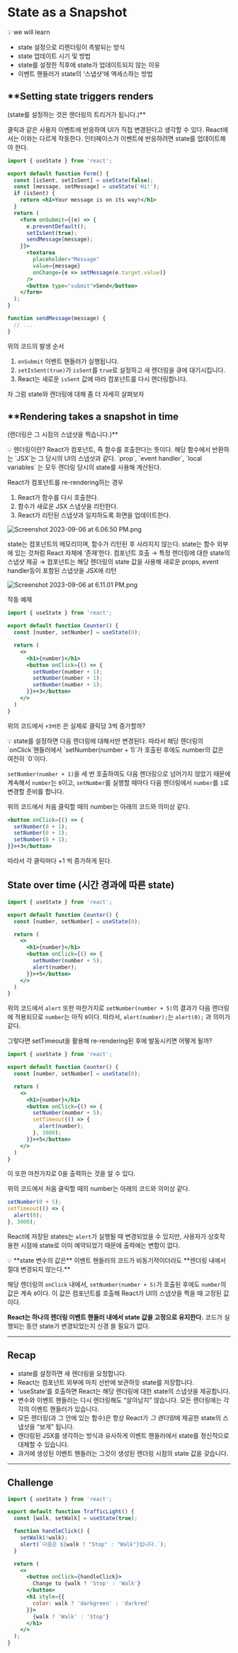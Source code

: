 # State as a Snapshot

<aside>
💡 we will learn

- state 설정으로 리렌더링이 촉발되는 방식
- state 업데이트 시기 및 방법
- state를 설정한 직후에 state가 업데이트되지 않는 이유
- 이벤트 핸들러가 state의 ‘스냅샷’에 액세스하는 방법
</aside>

## **Setting state triggers renders
(state를 설정하는 것은 렌더링의 트리거가 됩니다.)**

클릭과 같은 사용자 이벤트에 반응하여 UI가 직접 변경된다고 생각할 수 있다.
React에서는 이와는 다르게 작동한다. 인터페이스가 이벤트에 반응하려면 state를 업데이트해야 한다.

```jsx
import { useState } from 'react';

export default function Form() {
  const [isSent, setIsSent] = useState(false);
  const [message, setMessage] = useState('Hi!');
  if (isSent) {
    return <h1>Your message is on its way!</h1>
  }
  return (
    <form onSubmit={(e) => {
      e.preventDefault();
      setIsSent(true);
      sendMessage(message);
    }}>
      <textarea
        placeholder="Message"
        value={message}
        onChange={e => setMessage(e.target.value)}
      />
      <button type="submit">Send</button>
    </form>
  );
}

function sendMessage(message) {
  // ...
}
```

위의 코드의 발생 순서

1. `onSubmit` 이벤트 핸들러가 실행됩니다.
2. `setIsSent(true)`가 `isSent`를 `true`로 설정하고 새 렌더링을 큐에 대기시킵니다.
3. React는 새로운 `isSent` 값에 따라 컴포넌트를 다시 렌더링합니다.

자 그럼 state와 렌더링에 대해 좀 더 자세히 살펴보자

## **Rendering takes a snapshot in time
(렌더링은 그 시점의 스냅샷을 찍습니다.)**

<aside>
💡 렌더링이란?
React가 컴포넌트, 즉 함수를 호출한다는 뜻이다.
해당 함수에서 반환하는 `JSX`는 그 당시의 UI의 스냅샷과 같다.
`prop`, `event handler`, `local variables` 는 모두 렌더링 당시의 state를 사용해 계산된다.

</aside>

React가 컴포넌트를 re-rendering하는 경우

1. React가 함수를 다시 호출한다.
2. 함수가 새로운 JSX 스냅샷을 리턴한다.
3. React가 리턴된 스냅샷과 일치하도록 화면을 업데이트한다.

![Screenshot 2023-09-06 at 6.06.50 PM.png](State%20as%20a%20Snapshot%20ff94a17a009842079234c6e0f39878af/Screenshot_2023-09-06_at_6.06.50_PM.png)

state는 컴포넌트의 메모리이며, 함수가 리턴된 후 사라지지 않는다.
state는 함수 외부에 있는 것처럼 React 자체에 ‘존재’한다.
컴포넌트 호출 → 특정 렌더링에 대한 state의 스냅샷 제공 → 컴포넌트는 해당 렌더링의 state 값을 사용해 새로운 props, event handler등이 포함된 스냅샷을 JSX에 리턴

![Screenshot 2023-09-06 at 6.11.01 PM.png](State%20as%20a%20Snapshot%20ff94a17a009842079234c6e0f39878af/Screenshot_2023-09-06_at_6.11.01_PM.png)

작동 예제

```jsx
import { useState } from 'react';

export default function Counter() {
  const [number, setNumber] = useState(0);

  return (
    <>
      <h1>{number}</h1>
      <button onClick={() => {
        setNumber(number + 1);
        setNumber(number + 1);
        setNumber(number + 1);
      }}>+3</button>
    </>
  )
}
```

위의 코드에서 `+3버튼` 은 실제로 클릭당 3씩 증가할까?

<aside>
💡 state를 설정하면 다음 렌더링에 대해서만 변경된다.
따라서 해당 렌더링의 `onClick`핸들러에서 `setNumber(number + 1)`가 호출된 후에도 number의 값은 여전히 `0`이다.

</aside>

`setNumber(number + 1)`을 세 번 호출하여도 다음 렌더링으로 넘어가지 않았기 때문에 계속해서 `number`는 `0`이고, `setNumber`를 실행할 때마다 다음 렌더링에서 `number`를 `1`로 변경할 준비를 합니다.

위의 코드에서 처음 클릭할 때의 number는 아래의 코드와 의미상 같다.

```jsx
<button onClick={() => {
  setNumber(0 + 1);
  setNumber(0 + 1);
  setNumber(0 + 1);
}}>+3</button>
```

따라서 각 클릭마다 +1 씩 증가하게 된다.

## **State over time (시간 경과에 따른 state)**

```jsx
import { useState } from 'react';

export default function Counter() {
  const [number, setNumber] = useState(0);

  return (
    <>
      <h1>{number}</h1>
      <button onClick={() => {
        setNumber(number + 5);
        alert(number);
      }}>+5</button>
    </>
  )
}
```

위의 코드에서 `alert` 또한 마찬가지로 `setNumber(number + 5)`의 결과가 다음 렌더링에 적용되므로 `number`는 아직 `0`이다.
따라서, `alert(number);`는 `alert(0);` 과 의미가 같다.

그렇다면 setTimeout을 활용해 re-rendering된 후에 발동시키면 어떻게 될까?

```jsx
import { useState } from 'react';

export default function Counter() {
  const [number, setNumber] = useState(0);

  return (
    <>
      <h1>{number}</h1>
      <button onClick={() => {
        setNumber(number + 5);
        setTimeout(() => {
          alert(number);
        }, 3000);
      }}>+5</button>
    </>
  )
}
```

이 또한 마찬가지로 0을 출력하는 것을 알 수 있다.

위의 코드에서 처음 클릭할 때의 number는 아래의 코드와 의미상 같다.

```jsx
setNumber(0 + 5);
setTimeout(() => {
  alert(0);
}, 3000);
```

React에 저장된 states는 `alert`가 실행될 때 변경되었을 수 있지만, 사용자가 상호작용한 시점에 state로 이미 예약되었기 때문에 출력에는 변함이 없다.

<aside>
💡 **state 변수의 값은** 이벤트 핸들러의 코드가 비동기적이더라도 **렌더링 내에서 절대 변경되지 않는다.**

</aside>

해당 렌더링의 `onClick` 내에서, `setNumber(number + 5)`가 호출된 후에도 `number`의 값은 계속 `0`이다. 이 값은 컴포넌트를 호출해 React가 UI의 스냅샷을 찍을 때 고정된 값이다.

**React는 하나의 렌더링 이벤트 핸들러 내에서 state 값을 고정으로 유지한다.**
코드가 실행되는 동안 state가 변경되었는지 신경 쓸 필요가 없다.

---

## Recap

- state를 설정하면 새 렌더링을 요청합니다.
- React는 컴포넌트 외부에 마치 선반에 보관하듯 state를 저장합니다.
- ‘useState’를 호출하면 React는 해당 렌더링에 대한 state의 스냅샷을 제공합니다.
- 변수와 이벤트 핸들러는 다시 렌더링해도 “살아남지” 않습니다. 모든 렌더링에는 각각의 이벤트 핸들러가 있습니다.
- 모든 렌더링(과 그 안에 있는 함수)은 항상 React가 *그 렌더링*에 제공한 state의 스냅샷을 “보게” 됩니다.
- 렌더링된 JSX를 생각하는 방식과 유사하게 이벤트 핸들러에서 state를 정신적으로 대체할 수 있습니다.
- 과거에 생성된 이벤트 핸들러는 그것이 생성된 렌더링 시점의 state 값을 갖습니다.

---

## Challenge

```jsx
import { useState } from 'react';

export default function TrafficLight() {
  const [walk, setWalk] = useState(true);

  function handleClick() {
    setWalk(!walk);
    alert(`다음은 ${walk ? "Stop" : "Walk"}입니다.`);
  }

  return (
    <>
      <button onClick={handleClick}>
        Change to {walk ? 'Stop' : 'Walk'}
      </button>
      <h1 style={{
        color: walk ? 'darkgreen' : 'darkred'
      }}>
        {walk ? 'Walk' : 'Stop'}
      </h1>
    </>
  );
}
```